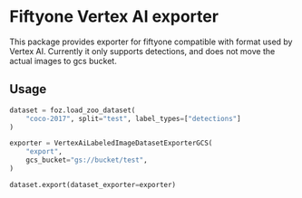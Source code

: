 # Fiftyone Vertex AI exporter

This package provides exporter for fiftyone compatible with format used by Vertex AI.
Currently it only supports detections, and does not move the actual images to gcs bucket.

## Usage
```python
dataset = foz.load_zoo_dataset(
    "coco-2017", split="test", label_types=["detections"]
)

exporter = VertexAiLabeledImageDatasetExporterGCS(
    "export",
    gcs_bucket="gs://bucket/test",
)

dataset.export(dataset_exporter=exporter)
```
